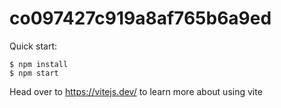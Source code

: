 # co097427c919a8af765b6a9ed

Quick start:

```
$ npm install
$ npm start
````

Head over to https://vitejs.dev/ to learn more about using vite
